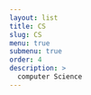 ```yaml
---
layout: list
title: CS
slug: CS
menu: true
submenu: true
order: 4
description: >
  computer Science
---
```

